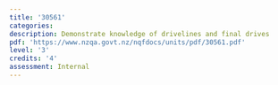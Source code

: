 ```yaml
---
title: '30561'
categories:
description: Demonstrate knowledge of drivelines and final drives
pdf: 'https://www.nzqa.govt.nz/nqfdocs/units/pdf/30561.pdf'
level: '3'
credits: '4'
assessment: Internal
---
```



